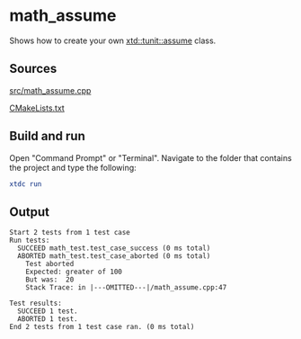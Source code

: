 # math_assume

Shows how to create your own [xtd::tunit::assume](https://gammasoft71.github.io/xtd/reference_guides/latest/classxtd_1_1tunit_1_1assume.html) class.

## Sources

[src/math_assume.cpp](src/math_assume.cpp)

[CMakeLists.txt](CMakeLists.txt)

## Build and run

Open "Command Prompt" or "Terminal". Navigate to the folder that contains the project and type the following:

```cmake
xtdc run
```

## Output

```
Start 2 tests from 1 test case
Run tests:
  SUCCEED math_test.test_case_success (0 ms total)
  ABORTED math_test.test_case_aborted (0 ms total)
    Test aborted
    Expected: greater of 100
    But was:  20
    Stack Trace: in |---OMITTED---|/math_assume.cpp:47

Test results:
  SUCCEED 1 test.
  ABORTED 1 test.
End 2 tests from 1 test case ran. (0 ms total)
```

